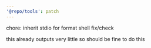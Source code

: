 ```yaml
---
'@repo/tools': patch
---
```


chore: inherit stdio for format shell fix/check

this already outputs very little so should be fine to do this
